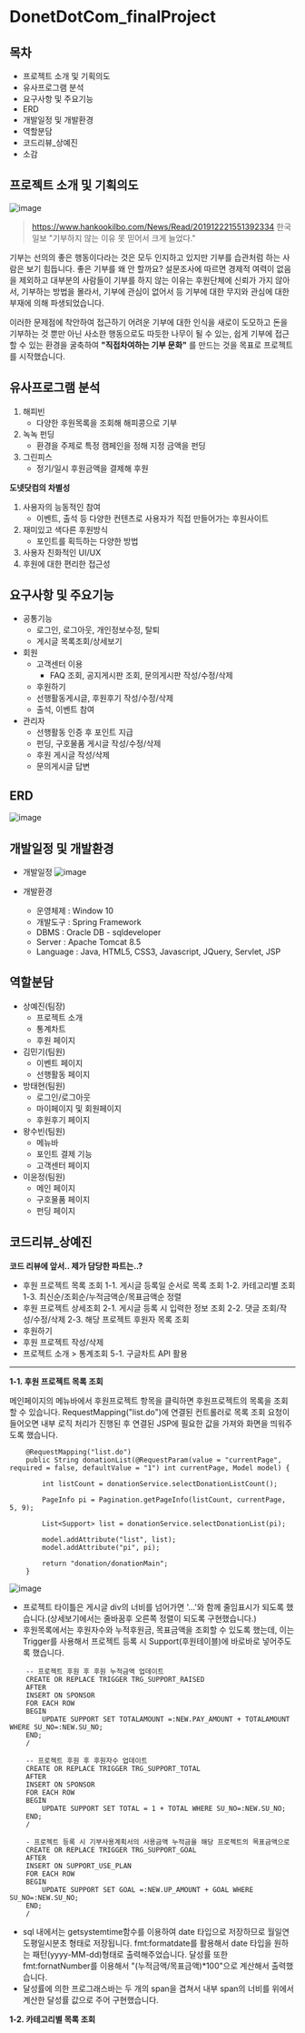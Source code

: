 # DonetDotCom_finalProject
목차
---
- 프로젝트 소개 및 기획의도
- 유사프로그램 분석
- 요구사항 및 주요기능
- ERD
- 개발일정 및 개발환경
- 역할분담
- 코드리뷰_상예진
- 소감



프로젝트 소개 및 기획의도
---
![image](https://user-images.githubusercontent.com/84160329/142774405-76bddc60-d379-4666-8c9d-7e4d41d424a5.png)
> https://www.hankookilbo.com/News/Read/201912221551392334 한국일보 "기부하지 않는 이유 못 믿어서 크게 늘었다."

기부는 선의의 좋은 행동이다라는 것은 모두 인지하고 있지만 기부를 습관처럼 하는 사람은 보기 힘듭니다. 좋은 기부를 왜 안 할까요?
설문조사에 따르면 경제적 여력이 없음을 제외하고 대부분의 사람들이 기부를 하지 않는 이유는 후원단체에 신뢰가 가지 않아서, 기부하는 방법을 몰라서, 기부에 관심이 없어서 등 기부에 대한 무지와 관심에 대한 부재에 의해 파생되었습니다.


이러한 문제점에 착안하여 접근하기 어려운 기부에 대한 인식을 새로이 도모하고 돈을 기부하는 것 뿐만 아닌 사소한 행동으로도  따듯한 나무이 될 수 있는, 쉽게 기부에 접근할 수 있는 환경을 굴축하여 __"직접차여하는 기부 문화"__ 를 만드는 것을 목표로 프로젝트를 시작했습니다.




유사프로그램 분석
---
1. 해피빈
    - 다양한 후원목록을 조회해 해피콩으로 기부
2. 녹녹 펀딩
    - 환경을 주제로 특정 캠페인을 정해 지정 금액을 펀딩 
3. 그린피스
    - 정기/일시 후원금액을 결제해 후원


__도넷닷컴의 차별성__
1. 사용자의 능동적인 참여
    - 이벤트, 출석 등 다양한 컨텐츠로 사용자가 직접 만들어가는 후원사이트
2. 재미있고 색다른 후원방식
    - 포인트를 획득하는 다양한 방법
3. 사용자 친화적인 UI/UX
4. 후원에 대한 편리한 접근성



요구사항 및 주요기능
---
- 공통기능
  - 로그인, 로그아웃, 개인정보수정, 탈퇴
  - 게시글 목록조회/상세보기
- 회원
  - 고객센터 이용
    - FAQ 조회, 공지게시판 조회, 문의게시판 작성/수정/삭제
  - 후원하기
  - 선행활동게시글, 후원후기 작성/수정/삭제
  - 출석, 이벤트 참여
- 관리자
  - 선행활동 인증 후 포인트 지급
  - 펀딩, 구호물품 게시글 작성/수정/삭제
  - 후원 게시글 작성/삭제
  - 문의게시글 답변



ERD
---
![image](https://user-images.githubusercontent.com/84160329/142772832-4c13920b-edad-457c-b645-7775cc0dcfd1.png)

개발일정 및 개발환경
---
- 개발일정
![image](https://user-images.githubusercontent.com/84160329/142773930-18e7d16d-354b-4cbd-9135-d1d30cbfcc14.png)

- 개발환경
    - 운영체제 : Window 10
    - 개발도구 : Spring Framework
    - DBMS : Oracle DB - sqldeveloper
    - Server : Apache Tomcat 8.5
    - Language : Java, HTML5, CSS3, Javascript, JQuery, Servlet, JSP


역할분담
---
- 상예진(팀장)
  - 프로젝트 소개
  - 통계차트
  - 후원 페이지
- 김민기(팀원)
  - 이벤트 페이지
  - 선행활동 페이지
- 방태현(팀원)
  - 로그인/로그아웃
  - 마이페이지 및 회원페이지
  - 후원후기 페이지
- 왕수빈(팀원)
  - 메뉴바
  - 포인트 결제 기능
  - 고객센터 페이지
- 이윤정(팀원)
  - 메인 페이지
  - 구호물품 페이지
  - 펀딩 페이지
  
  
  
코드리뷰_상예진
---
__코드 리뷰에 앞서.. 제가 담당한 파트는..?__

- 후원 프로젝트 목록 조회
	1-1. 게시글 등록일 순서로 목록 조회
	1-2. 카테고리별 조회
	1-3. 최신순/조회순/누적금액순/목표금액순 정렬
- 후원 프로젝트 상세조회 
	2-1. 게시글 등록 시 입력한 정보 조회
	2-2. 댓글 조회/작성/수정/삭제
	2-3. 해당 프로젝트 후원자 목록 조회
- 후원하기
- 후원 프로젝트 작성/삭제
- 프로젝트 소개 > 통계조회
	5-1. 구글차트 API 활용

---
__1-1. 후원 프로젝트 목록 조회__

메인페이지의 메뉴바에서 후원프로젝트 항목을 클릭하면 후원프로젝트의 목록을 조회할 수 있습니다. RequestMapping("list.do")에 연결된 컨트롤러로 목록 조회 요청이 들어오면 내부 로직 처리가 진행된 후 연결된 JSP에 필요한 값을 가져와 화면을 띄워주도록 했습니다.
```
    @RequestMapping("list.do")
	public String donationList(@RequestParam(value = "currentPage", required = false, defaultValue = "1") int currentPage, Model model) {
		
		int listCount = donationService.selectDonationListCount();

		PageInfo pi = Pagination.getPageInfo(listCount, currentPage, 5, 9);
		
		List<Support> list = donationService.selectDonationList(pi);
		
		model.addAttribute("list", list);
		model.addAttribute("pi", pi);
		
		return "donation/donationMain";
	}
```

![image](https://user-images.githubusercontent.com/84160329/142774007-96d9993d-e5fe-49b2-9e3f-3fc5d86e20c4.png)

- 프로젝트 타이틀은 게시글 div의 너비를 넘어가면 '...'와 함께 줄임표시가 되도록 했습니다.(상세보기에서는 줄바꿈후 오른쪽 정렬이 되도록 구현했습니다.)
- 후원목록에서는 후원자수와 누적후원금, 목표금액을 조회할 수 있도록 했는데, 이는 Trigger를 사용해서 프로젝트 등록 시 Support(후원테이블)에 바로바로 넣어주도록 했습니다.
```
    -- 프로젝트 후원 후 후원 누적금액 업데이트
    CREATE OR REPLACE TRIGGER TRG_SUPPORT_RAISED
    AFTER
    INSERT ON SPONSOR
    FOR EACH ROW
    BEGIN
        UPDATE SUPPORT SET TOTALAMOUNT =:NEW.PAY_AMOUNT + TOTALAMOUNT WHERE SU_NO=:NEW.SU_NO;
    END;
    /
    
    -- 프로젝트 후원 후 후원자수 업데이트
    CREATE OR REPLACE TRIGGER TRG_SUPPORT_TOTAL
    AFTER
    INSERT ON SPONSOR
    FOR EACH ROW
    BEGIN
        UPDATE SUPPORT SET TOTAL = 1 + TOTAL WHERE SU_NO=:NEW.SU_NO;
    END;
    /

    - 프로젝트 등록 시 기부사용계획서의 사용금액 누적금을 해당 프로젝트의 목표금액으로 
    CREATE OR REPLACE TRIGGER TRG_SUPPORT_GOAL
    AFTER
    INSERT ON SUPPORT_USE_PLAN
    FOR EACH ROW
    BEGIN
        UPDATE SUPPORT SET GOAL =:NEW.UP_AMOUNT + GOAL WHERE SU_NO=:NEW.SU_NO;
    END;
    /
```
- sql 내에서는 getsystemtime함수를 이용하여 date 타입으로 저장하므로 월일연도평일시분초 형태로 저장됩니다. fmt:formatdate를 활용해서 date 타입을 원하는 패턴(yyyy-MM-dd)형태로 출력해주었습니다. 달성률 또한 fmt:fornatNumber를 이용해서 "(누적금액/목표금액)*100"으로 계산해서 출력했습니다.
- 달성률에 의한 프로그래스바는 두 개의 span을 겹쳐서 내부 span의 너비를 위에서 계산한 달성률 값으로 주어 구현했습니다.


__1-2. 카테고리별 목록 조회__



